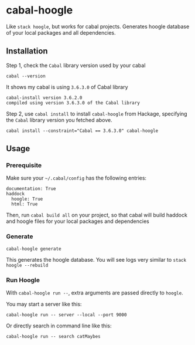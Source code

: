 # cabal-hoogle

Like `stack hoogle`, but works for cabal projects. Generates hoogle database of your local packages and all dependencies.

## Installation

Step 1, check the `Cabal` library version used by your cabal
```
cabal --version
```
It shows my cabal is using `3.6.3.0` of Cabal library
```
cabal-install version 3.6.2.0
compiled using version 3.6.3.0 of the Cabal library 
```

Step 2, use `cabal install` to install `cabal-hoogle` from Hackage, specifying the `Cabal` library version you fetched above.
```
cabal install --constraint="Cabal == 3.6.3.0" cabal-hoogle
```

## Usage

### Prerequisite

Make sure your `~/.cabal/config` has the following entries:

```
documentation: True
haddock
  hoogle: True
  html: True
```

Then, run `cabal build all` on your project, so that cabal will build haddock and
hoogle files for your local packages and dependencies

### Generate
```
cabal-hoogle generate
```

This generates the hoogle database. You will see logs very similar to `stack hoogle --rebuild`

### Run Hoogle

With `cabal-hoogle run --`, extra arguments are passed directly to `hoogle`.

You may start a server like this:
```
cabal-hoogle run -- server --local --port 9000
```

Or directly search in command line like this:
```
cabal-hoogle run -- search catMaybes
```